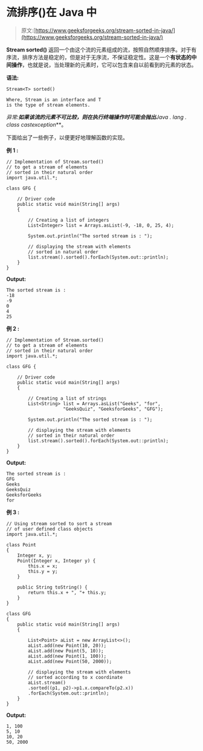 # 流排序()在 Java 中

> 原文:[https://www.geeksforgeeks.org/stream-sorted-in-java/](https://www.geeksforgeeks.org/stream-sorted-in-java/)

**Stream sorted()** 返回一个由这个流的元素组成的流，按照自然顺序排序。对于有序流，排序方法是稳定的，但是对于无序流，不保证稳定性。这是一个**有状态的中间操作**，也就是说，当处理新的元素时，它可以包含来自以前看到的元素的状态。

**语法:**

```
Stream<T> sorted()

Where, Stream is an interface and T
is the type of stream elements.

```

**异常:**如果该流的元素不可比较，则在执行终端操作时可能会抛出***Java . lang . class castexception***。

下面给出了一些例子，以便更好地理解函数的实现。

**例 1 :**

```
// Implementation of Stream.sorted()
// to get a stream of elements
// sorted in their natural order
import java.util.*;

class GFG {

    // Driver code
    public static void main(String[] args)
    {

        // Creating a list of integers
        List<Integer> list = Arrays.asList(-9, -18, 0, 25, 4);

        System.out.println("The sorted stream is : ");

        // displaying the stream with elements
        // sorted in natural order
        list.stream().sorted().forEach(System.out::println);
    }
}
```

**Output:**

```
The sorted stream is : 
-18
-9
0
4
25

```

**例 2 :**

```
// Implementation of Stream.sorted()
// to get a stream of elements
// sorted in their natural order
import java.util.*;

class GFG {

    // Driver code
    public static void main(String[] args)
    {

        // Creating a list of strings
        List<String> list = Arrays.asList("Geeks", "for",
                     "GeeksQuiz", "GeeksforGeeks", "GFG");

        System.out.println("The sorted stream is : ");

        // displaying the stream with elements
        // sorted in their natural order
        list.stream().sorted().forEach(System.out::println);
    }
}
```

**Output:**

```
The sorted stream is : 
GFG
Geeks
GeeksQuiz
GeeksforGeeks
for

```

**例 3 :**

```
// Using stream sorted to sort a stream
// of user defined class objects
import java.util.*;

class Point
{
    Integer x, y;
    Point(Integer x, Integer y) {
        this.x = x;
        this.y = y;
    }

    public String toString() { 
        return this.x + ", "+ this.y;
    } 
}

class GFG
{
    public static void main(String[] args)
    {

        List<Point> aList = new ArrayList<>();
        aList.add(new Point(10, 20));
        aList.add(new Point(5, 10));
        aList.add(new Point(1, 100));
        aList.add(new Point(50, 2000));

        // displaying the stream with elements
        // sorted according to x coordinate
        aList.stream()
        .sorted((p1, p2)->p1.x.compareTo(p2.x))
        .forEach(System.out::println);
    }
}
```

**Output:**

```
1, 100
5, 10
10, 20
50, 2000

```